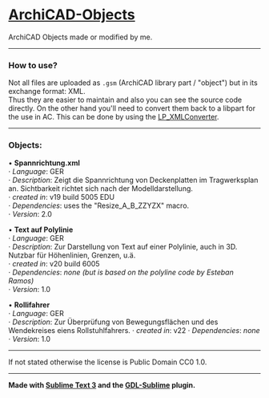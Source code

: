 # [ArchiCAD-Objects](https://github.com/runxel/ArchiCAD-Objects)
ArchiCAD Objects made or modified by me.

---

### How to use?
Not all files are uploaded as `.gsm` (ArchiCAD library part / "object") but in its exchange format: XML.  
Thus they are easier to maintain and also you can see the source code directly.
On the other hand you'll need to convert them back to a libpart for the use in AC. This can be done by using the [LP_XMLConverter](http://gdl.graphisoft.com/tips-and-tricks/how-to-use-the-lp_xmlconverter-tool/).

---

### Objects:
• **Spannrichtung.xml**  
	· _Language_: GER   
	· _Description_: Zeigt die Spannrichtung von Deckenplatten im Tragwerksplan an. Sichtbarkeit richtet sich nach der Modelldarstellung.  
	· _created in_: v19 build 5005 EDU  
	· _Dependencies_: uses the "Resize_A_B_ZZYZX" macro.  
	· _Version_: 2.0  

• **Text auf Polylinie**  
	· _Language_: GER  
	· _Description_: Zur Darstellung von Text auf einer Polylinie, auch in 3D. Nutzbar für Höhenlinien, Grenzen, u.ä.  
	· _created in_: v20 build 6005  
	· _Dependencies_: _none (but is based on the polyline code by Esteban Ramos)_  
	· _Version_: 1.0 

• **Rollifahrer**  
	· _Language_: GER  
	· _Description_: Zur Überprüfung von Bewegungsflächen und des Wendekreises eiens Rollstuhlfahrers. 
	· _created in_: v22 
	· _Dependencies_: _none_  
	· _Version_: 1.0 



---

If not stated otherwise the license is Public Domain CC0 1.0.

---


**Made with [Sublime Text 3](https://www.sublimetext.com/) and the [GDL-Sublime](https://github.com/runxel/GDL-sublime) plugin.**
